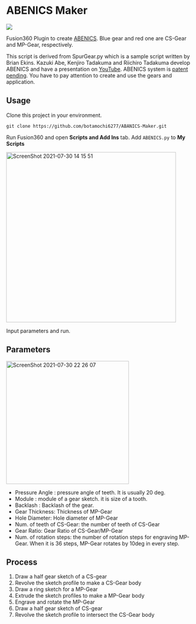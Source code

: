 # ABENICS Maker

![](https://user-images.githubusercontent.com/14128408/127619980-3d9c49f2-a30f-484b-bb3c-cfea265b2f2a.png)

Fusion360 Plugin to create [ABENICS](https://ieeexplore.ieee.org/document/9415699). Blue gear and red one are CS-Gear and MP-Gear, respectively.

This script is derived from SpurGear.py which is a sample script written by Brian Ekins.
Kazuki Abe, Kenjiro Tadakuma and Riichiro Tadakuma develop ABENICS and have a presentation on [YouTube](https://www.youtube.com/watch?v=hhDdfiRCQS4).
ABENICS system is [patent pending](https://www.youtube.com/watch?v=hhDdfiRCQS4).
You have to pay attention to create and use the gears and application.

## Usage

Clone this project in your environment.

```
git clone https://github.com/botamochi6277/ABANICS-Maker.git
```

Run Fusion360 and open **Scripts and Add Ins** tab. Add `ABENICS.py` to **My Scripts**

<img width="454" alt="ScreenShot 2021-07-30 14 15 51" src="https://user-images.githubusercontent.com/14128408/127620805-5c13ea0c-b9b4-4f21-9a2d-2154df805593.png">

Input parameters and run.

## Parameters

<img width="328" alt="ScreenShot 2021-07-30 22 26 07" src="https://user-images.githubusercontent.com/14128408/127659685-e3026ae5-55a1-4eec-9419-1bdc0bdcf1ed.png">

- Pressure Angle : pressure angle of teeth. It is usually 20 deg.
- Module : module of a gear sketch. it is size of a tooth.
- Backlash : Backlash of the gear.
- Gear Thickness: Thickness of MP-Gear
- Hole Diameter: Hole diameter of MP-Gear
- Num. of teeth of CS-Gear: the number of teeth of CS-Gear
- Gear Ratio: Gear Ratio of CS-Gear/MP-Gear
- Num. of rotation steps: the number of rotation steps for engraving MP-Gear. When it is 36 steps, MP-Gear rotates by 10deg in every step.

## Process

1. Draw a half gear sketch of a CS-gear
1. Revolve the sketch profile to make a CS-Gear body
1. Draw a ring sketch for a MP-Gear
1. Extrude the sketch profiles to make a MP-Gear body
1. Engrave and rotate the MP-Gear
1. Draw a half gear sketch of CS-gear
1. Revolve the sketch profile to intersect the CS-Gear body
